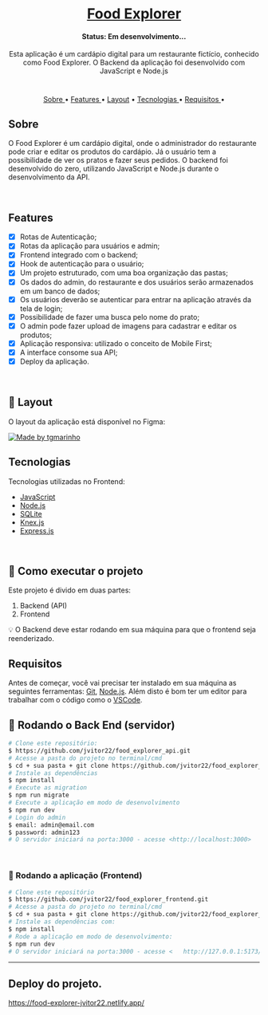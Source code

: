 <h1 align="center">
    <a href="#"> Food Explorer </a>
</h1>

<h4 align="center"> 
	 Status: Em desenvolvimento...
</h4>

<p align="center"> Esta aplicação é um cardápio digital para um restaurante fictício, conhecido como Food Explorer. O Backend da aplicação foi desenvolvido com JavaScript e Node.js </p>

#

<p align="center">
   <a href="#sobre">Sobre </a> •
   <a href="#features"> Features </a> •
   <a href="#-layout">Layout</a> •
   <a href="#tecnologias"> Tecnologias </a> •
   <a href="#requisitos"> Requisitos </a> •
</p>

## Sobre

O Food Explorer é um cardápio digital, onde o administrador do restaurante pode criar e editar os produtos do cardápio. Já o usuário tem a possibilidade de ver os pratos e fazer seus pedidos.
O backend foi desenvolvido do zero, utilizando JavaScript e Node.js durante o desenvolvimento da API.

<br/>

## Features

- [x] Rotas de Autenticação;
- [x] Rotas da aplicação para usuários e admin;
- [x] Frontend integrado com o backend;
- [x] Hook de autenticação para o usuário;
- [x] Um projeto estruturado, com uma boa organização das pastas;
- [x] Os dados do admin, do restaurante e dos usuários serão armazenados em um banco de dados;
- [x] Os usuários deverão se autenticar para entrar na aplicação através da tela de login;
- [x] Possibilidade de fazer uma busca pelo nome do prato;
- [x] O admin pode fazer upload de imagens para cadastrar e editar os produtos;
- [x] Aplicação responsiva: utilizado o conceito de Mobile First;
- [X] A interface consome sua API;
- [x] Deploy da aplicação.

<br/>

## 🎨 Layout

O layout da aplicação está disponível no Figma:

<a href="https://www.figma.com/file/xP2dFPdN2Yc7JWJr7wDC2X/food-explorer-v2-(Community)?type=design&node-id=201-1532&t=jqnK9ldtRr9wHFSC-0">
  <img alt="Made by tgmarinho" src="https://img.shields.io/badge/Acessar%20Layout%20-Figma-%2304D361">
</a>

<br/>

## Tecnologias

Tecnologias utilizadas no Frontend:

- [JavaScript](https://www.w3schools.com/js/)
- [Node.js](https://nodejs.org/en/)
- [SQLite](https://www.sqlite.org/index.html)
- [Knex.js](https://knexjs.org/guide/)
- [Express.js](https://expressjs.com/en/starter/install)

<br/>

## 🚀 Como executar o projeto

Este projeto é divido em duas partes:
1. Backend (API) 
2. Frontend 

💡 O Backend deve estar rodando em sua máquina para que o frontend seja reenderizado.

## Requisitos

Antes de começar, você vai precisar ter instalado em sua máquina as seguintes ferramentas:
[Git](https://git-scm.com), [Node.js](https://nodejs.org/en/). 
Além disto é bom ter um editor para trabalhar com o código como o [VSCode](https://code.visualstudio.com/).

## 🎲 Rodando o Back End (servidor)

```bash
# Clone este repositório:
$ https://github.com/jvitor22/food_explorer_api.git
# Acesse a pasta do projeto no terminal/cmd
$ cd + sua pasta + git clone https://github.com/jvitor22/food_explorer_api.git
# Instale as dependências
$ npm install
# Execute as migration
$ npm run migrate
# Execute a aplicação em modo de desenvolvimento
$ npm run dev
# Login do admin
$ email: admin@email.com
$ password: admin123
# O servidor iniciará na porta:3000 - acesse <http://localhost:3000>
```

<br/>

### 🎲 Rodando a aplicação (Frontend)

```bash
# Clone este repositório
$ https://github.com/jvitor22/food_explorer_frontend.git
# Acesse a pasta do projeto no terminal/cmd
$ cd + sua pasta + git clone https://github.com/jvitor22/food_explorer_frontend.git
# Instale as dependências com:
$ npm install
# Rode a aplicação em modo de desenvolvimento:
$ npm run dev
# O servidor iniciará na porta:3000 - acesse <   http://127.0.0.1:5173/ >
```

---
## Deploy do projeto.
https://food-explorer-jvitor22.netlify.app/